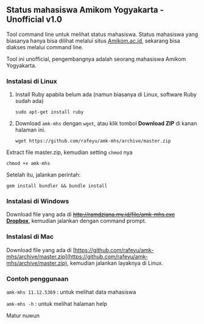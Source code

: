 ## Status mahasiswa Amikom Yogyakarta - Unofficial v1.0

Tool command line untuk melihat status mahasiswa. Status mahasiswa yang biasanya hanya bisa dilihat melalui situs [Amikom.ac.id](http://amikom.ac.id), sekarang bisa diakses melalui command line.

Tool ini unofficial, pengembangnya adalah seorang mahasiswa Amikom Yogyakarta.

### Instalasi di Linux
1. Install Ruby apabila belum ada (namun biasanya di Linux, software Ruby sudah ada)

    `sudo apt-get install ruby`

2. Download `amk-mhs` dengan `wget`, atau klik tombol **Download ZIP** di kanan halaman ini.

    `wget https://github.com/rafeyu/amk-mhs/archive/master.zip`


Extract file master.zip, kemudian setting `chmod` nya

`chmod +x amk-mhs`

Setelah itu, jalankan perintah:

`gem install bundler && bundle install`

### Instalasi di Windows
Download file yang ada di ~~http://ramdziana.my.id/file/amk-mhs.exe~~ **[Dropbox](https://www.dropbox.com/s/91aame9lw7ul48f/amk-mhs.exe)**, kemudian jalankan dengan command prompt.

### Instalasi di Mac
Download file yang ada di [https://github.com/rafeyu/amk-mhs/archive/master.zip](https://github.com/rafeyu/amk-mhs/archive/master.zip), kemudian jalankan layaknya di Linux.


### Contoh penggunaan
`amk-mhs 11.12.5369` : untuk melihat data mahasiswa

`amk-mhs -h` : untuk melihat halaman help


Matur nuwun